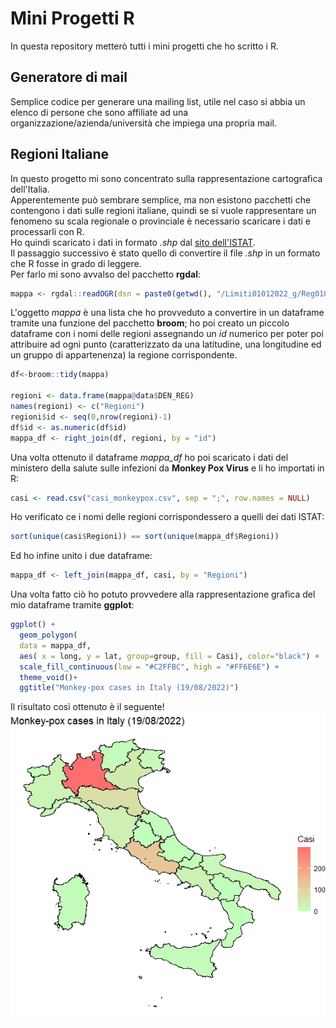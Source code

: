# Mini Progetti R
In questa repository metterò tutti i mini progetti che ho scritto i R.<br>
## Generatore di mail
Semplice codice per generare una mailing list, utile nel caso si abbia un elenco di persone che sono affiliate ad una organizzazione/azienda/università che impiega una propria mail.
## Regioni Italiane
In questo progetto mi sono concentrato sulla rappresentazione cartografica dell'Italia. <br>
Apperentemente può sembrare semplice, ma non esistono pacchetti che contengono i dati sulle regioni italiane, quindi se si vuole rappresentare un fenomeno su scala regionale o provinciale è necessario scaricare i dati e processarli con R.<br>
Ho quindi scaricato i dati in formato *.shp* dal [sito dell'ISTAT](https://www.istat.it/it/archivio/222527).<br>
Il passaggio successivo è stato quello di convertire il file *.shp* in un formato che R fosse in grado di leggere.<br>
Per farlo mi sono avvalso del pacchetto **rgdal**:
```R
mappa <- rgdal::readOGR(dsn = paste0(getwd(), "/Limiti01012022_g/Reg01012022_g"))
```
L'oggetto *mappa* è una lista che ho provveduto a convertire in un dataframe tramite una funzione del pacchetto **broom**; ho poi creato un piccolo dataframe con i nomi delle regioni assegnando un *id* numerico per poter poi attribuire ad ogni punto (caratterizzato da una latitudine, una longitudine ed un gruppo di appartenenza) la regione corrispondente.

```R
df<-broom::tidy(mappa)

regioni <- data.frame(mappa@data$DEN_REG)
names(regioni) <- c("Regioni")
regioni$id <- seq(0,nrow(regioni)-1)
df$id <- as.numeric(df$id)
mappa_df <- right_join(df, regioni, by = "id")
```
Una volta ottenuto il dataframe *mappa_df* ho poi scaricato i dati del ministero della salute sulle infezioni da **Monkey Pox Virus** e li ho importati in R:

```R
casi <- read.csv("casi_monkeypox.csv", sep = ";", row.names = NULL)
```
Ho verificato ce i nomi delle regioni corrispondessero a quelli dei dati ISTAT:
```R
sort(unique(casi$Regioni)) == sort(unique(mappa_df$Regioni))
```
Ed ho infine unito i due dataframe:
```R
mappa_df <- left_join(mappa_df, casi, by = "Regioni")
```
Una volta fatto ciò ho potuto provvedere alla rappresentazione grafica del mio dataframe tramite **ggplot**:
```R
ggplot() +
  geom_polygon(
  data = mappa_df,
  aes( x = long, y = lat, group=group, fill = Casi), color="black") +
  scale_fill_continuous(low = "#C2FFBC", high = "#FF6E6E") +
  theme_void()+
  ggtitle("Monkey-pox cases in Italy (19/08/2022)")
```
Il risultato così ottenuto è il seguente! 
![Mappa ottenuta](https://github.com/MrCalaMD/MiniProgettiR/blob/main/Regioni%20italiane/Mappa.jpeg)



